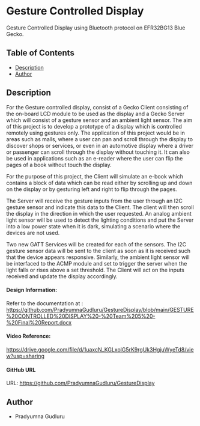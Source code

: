 # Gesture Controlled Display
Gesture Controlled Display using Bluetooth protocol on EFR32BG13 Blue Gecko.

## Table of Contents
* [Description](#description)
* [Author](#author)

## Description
For the Gesture controlled display, consist of a Gecko Client consisting of the on-board LCD module to be used as the display and a Gecko Server which will consist of a gesture sensor and an ambient light sensor. The aim of this project is to develop a prototype of a display which is controlled remotely using gestures only. The application of this project would be in areas such as malls, where a user can pan and scroll through the display to discover shops or services, or even in an automotive display where a driver or passenger can scroll through the display without touching it. It can also be used in applications such as an e-reader where the user can flip the pages of a book without touch the display.

For the purpose of this project, the Client will simulate an e-book which contains a block of data which can be read either by scrolling up and down on the display or by gesturing left and right to flip through the pages.

The Server will receive the gesture inputs from the user through an I2C gesture sensor and indicate this data to the Client. The client will then scroll the display in the direction in which the user requested. An analog ambient light sensor will be used to detect the lighting conditions and put the Server into a low power state when it is dark, simulating a scenario where the devices are not used.

Two new GATT Services will be created for each of the sensors. The I2C gesture sensor data will be sent to the client as soon as it is received such that the device appears responsive. Similarly, the ambient light sensor will be interfaced to the ACMP module and set to trigger the server when the light falls or rises above a set threshold. The Client will act on the inputs received and update the display accordingly.

#### Design Information:

Refer to the documentation at :
https://github.com/PradyumnaGudluru/GestureDisplay/blob/main/GESTURE%20CONTROLLED%20DISPLAY%20-%20Team%205%20-%20Final%20Report.docx

#### Video Reference:

https://drive.google.com/file/d/1uaxcN_KGLxolG5rK9rgUk3HgjuWyeTd8/view?usp=sharing

#### GitHub URL
URL: https://github.com/PradyumnaGudluru/GestureDisplay
  
 ## Author
 * Pradyumna Gudluru
